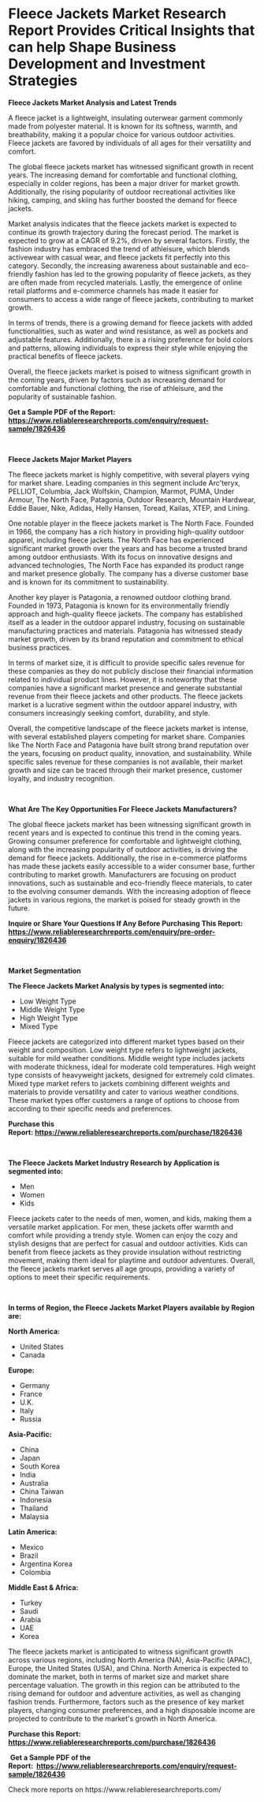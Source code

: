 <p><h1>Fleece Jackets Market Research Report Provides Critical Insights that can help Shape Business Development and Investment Strategies</h1></p><p><strong>Fleece Jackets Market Analysis and Latest Trends</strong></p>
<p><p>A fleece jacket is a lightweight, insulating outerwear garment commonly made from polyester material. It is known for its softness, warmth, and breathability, making it a popular choice for various outdoor activities. Fleece jackets are favored by individuals of all ages for their versatility and comfort.</p><p>The global fleece jackets market has witnessed significant growth in recent years. The increasing demand for comfortable and functional clothing, especially in colder regions, has been a major driver for market growth. Additionally, the rising popularity of outdoor recreational activities like hiking, camping, and skiing has further boosted the demand for fleece jackets.</p><p>Market analysis indicates that the fleece jackets market is expected to continue its growth trajectory during the forecast period. The market is expected to grow at a CAGR of 9.2%, driven by several factors. Firstly, the fashion industry has embraced the trend of athleisure, which blends activewear with casual wear, and fleece jackets fit perfectly into this category. Secondly, the increasing awareness about sustainable and eco-friendly fashion has led to the growing popularity of fleece jackets, as they are often made from recycled materials. Lastly, the emergence of online retail platforms and e-commerce channels has made it easier for consumers to access a wide range of fleece jackets, contributing to market growth.</p><p>In terms of trends, there is a growing demand for fleece jackets with added functionalities, such as water and wind resistance, as well as pockets and adjustable features. Additionally, there is a rising preference for bold colors and patterns, allowing individuals to express their style while enjoying the practical benefits of fleece jackets.</p><p>Overall, the fleece jackets market is poised to witness significant growth in the coming years, driven by factors such as increasing demand for comfortable and functional clothing, the rise of athleisure, and the popularity of sustainable fashion.</p></p>
<p><strong>Get a Sample PDF of the Report:&nbsp; <a href="https://www.reliableresearchreports.com/enquiry/request-sample/1826436">https://www.reliableresearchreports.com/enquiry/request-sample/1826436</a></strong></p>
<p>&nbsp;</p>
<p><strong>Fleece Jackets Major Market Players</strong></p>
<p><p>The fleece jackets market is highly competitive, with several players vying for market share. Leading companies in this segment include Arc'teryx, PELLIOT, Columbia, Jack Wolfskin, Champion, Marmot, PUMA, Under Armour, The North Face, Patagonia, Outdoor Research, Mountain Hardwear, Eddie Bauer, Nike, Adidas, Helly Hansen, Toread, Kailas, XTEP, and Lining. </p><p>One notable player in the fleece jackets market is The North Face. Founded in 1966, the company has a rich history in providing high-quality outdoor apparel, including fleece jackets. The North Face has experienced significant market growth over the years and has become a trusted brand among outdoor enthusiasts. With its focus on innovative designs and advanced technologies, The North Face has expanded its product range and market presence globally. The company has a diverse customer base and is known for its commitment to sustainability.</p><p>Another key player is Patagonia, a renowned outdoor clothing brand. Founded in 1973, Patagonia is known for its environmentally friendly approach and high-quality fleece jackets. The company has established itself as a leader in the outdoor apparel industry, focusing on sustainable manufacturing practices and materials. Patagonia has witnessed steady market growth, driven by its brand reputation and commitment to ethical business practices.</p><p>In terms of market size, it is difficult to provide specific sales revenue for these companies as they do not publicly disclose their financial information related to individual product lines. However, it is noteworthy that these companies have a significant market presence and generate substantial revenue from their fleece jackets and other products. The fleece jackets market is a lucrative segment within the outdoor apparel industry, with consumers increasingly seeking comfort, durability, and style.</p><p>Overall, the competitive landscape of the fleece jackets market is intense, with several established players competing for market share. Companies like The North Face and Patagonia have built strong brand reputation over the years, focusing on product quality, innovation, and sustainability. While specific sales revenue for these companies is not available, their market growth and size can be traced through their market presence, customer loyalty, and industry recognition.</p></p>
<p>&nbsp;</p>
<p><strong>What Are The Key Opportunities For Fleece Jackets Manufacturers?</strong></p>
<p><p>The global fleece jackets market has been witnessing significant growth in recent years and is expected to continue this trend in the coming years. Growing consumer preference for comfortable and lightweight clothing, along with the increasing popularity of outdoor activities, is driving the demand for fleece jackets. Additionally, the rise in e-commerce platforms has made these jackets easily accessible to a wider consumer base, further contributing to market growth. Manufacturers are focusing on product innovations, such as sustainable and eco-friendly fleece materials, to cater to the evolving consumer demands. With the increasing adoption of fleece jackets in various regions, the market is poised for steady growth in the future.</p></p>
<p><strong>Inquire or Share Your Questions If Any Before Purchasing This Report: <a href="https://www.reliableresearchreports.com/enquiry/pre-order-enquiry/1826436">https://www.reliableresearchreports.com/enquiry/pre-order-enquiry/1826436</a></strong></p>
<p>&nbsp;</p>
<p><strong>Market Segmentation</strong></p>
<p><strong>The Fleece Jackets Market Analysis by types is segmented into:</strong></p>
<p><ul><li>Low Weight Type</li><li>Middle Weight Type</li><li>High Weight Type</li><li>Mixed Type</li></ul></p>
<p><p>Fleece jackets are categorized into different market types based on their weight and composition. Low weight type refers to lightweight jackets, suitable for mild weather conditions. Middle weight type includes jackets with moderate thickness, ideal for moderate cold temperatures. High weight type consists of heavyweight jackets, designed for extremely cold climates. Mixed type market refers to jackets combining different weights and materials to provide versatility and cater to various weather conditions. These market types offer customers a range of options to choose from according to their specific needs and preferences.</p></p>
<p><strong>Purchase this Report:&nbsp;<a href="https://www.reliableresearchreports.com/purchase/1826436">https://www.reliableresearchreports.com/purchase/1826436</a></strong></p>
<p>&nbsp;</p>
<p><strong>The Fleece Jackets Market Industry Research by Application is segmented into:</strong></p>
<p><ul><li>Men</li><li>Women</li><li>Kids</li></ul></p>
<p><p>Fleece jackets cater to the needs of men, women, and kids, making them a versatile market application. For men, these jackets offer warmth and comfort while providing a trendy style. Women can enjoy the cozy and stylish designs that are perfect for casual and outdoor activities. Kids can benefit from fleece jackets as they provide insulation without restricting movement, making them ideal for playtime and outdoor adventures. Overall, the fleece jackets market serves all age groups, providing a variety of options to meet their specific requirements.</p></p>
<p>&nbsp;</p>
<p><strong>In terms of Region, the Fleece Jackets Market Players available by Region are:</strong></p>
<p>
    <p> <strong> North America: </strong>
        <ul>
            <li>United States</li>
            <li>Canada</li>
        </ul>
        </p> 
    <p> <strong> Europe: </strong>
        <ul>
            <li>Germany</li>
            <li>France</li>
            <li>U.K.</li>
            <li>Italy</li>
            <li>Russia</li>
        </ul>
        </p> 
    <p> <strong> Asia-Pacific: </strong>
        <ul>
            <li>China</li>
            <li>Japan</li>
            <li>South Korea</li>
            <li>India</li>
            <li>Australia</li>
            <li>China Taiwan</li>
            <li>Indonesia</li>
            <li>Thailand</li>
            <li>Malaysia</li>
        </ul>
        </p> 
    <p> <strong> Latin America: </strong>
        <ul>
            <li>Mexico</li>
            <li>Brazil</li>
            <li>Argentina Korea</li>
            <li>Colombia</li>
        </ul>
        </p> 
    <p> <strong> Middle East & Africa: </strong>
        <ul>
            <li>Turkey</li>
            <li>Saudi</li>
            <li>Arabia</li>
            <li>UAE</li>
            <li>Korea</li>
        </ul>
    </p>
    </p>
<p><p>The fleece jackets market is anticipated to witness significant growth across various regions, including North America (NA), Asia-Pacific (APAC), Europe, the United States (USA), and China. North America is expected to dominate the market, both in terms of market size and market share percentage valuation. The growth in this region can be attributed to the rising demand for outdoor and adventure activities, as well as changing fashion trends. Furthermore, factors such as the presence of key market players, changing consumer preferences, and a high disposable income are projected to contribute to the market's growth in North America.</p></p>
<p><strong>Purchase this Report: <a href="https://www.reliableresearchreports.com/purchase/1826436">https://www.reliableresearchreports.com/purchase/1826436</a></strong></p>
<p>&nbsp;<strong>Get a Sample PDF of the Report:&nbsp;&nbsp;<a href="https://www.reliableresearchreports.com/enquiry/request-sample/1826436">https://www.reliableresearchreports.com/enquiry/request-sample/1826436</a></strong></p>
<p><strong></strong></p>
<p>Check more reports on https://www.reliableresearchreports.com/</p>